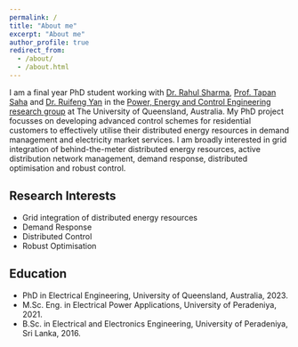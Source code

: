 ```yaml
---
permalink: /
title: "About me"
excerpt: "About me"
author_profile: true
redirect_from: 
  - /about/
  - /about.html
---
```


I am a final year PhD student working with [Dr. Rahul Sharma](https://researchers.uq.edu.au/researcher/2660), [Prof. Tapan Saha](https://researchers.uq.edu.au/researcher/83) and [Dr. Ruifeng Yan](https://researchers.uq.edu.au/researcher/2201) in the [Power, Energy and Control Engineering research group](https://www.itee.uq.edu.au/research/power-and-energy-systems) at The University of Queensland, Australia. My PhD project focusses on developing advanced control schemes for residential customers to effectively utilise their distributed energy resources in demand management and electricity market services. I am broadly interested in grid integration of behind-the-meter distributed energy resources, active distribution network management, demand response, distributed optimisation and robust control.

## Research Interests

- Grid integration of distributed energy resources
- Demand Response
- Distributed Control
- Robust Optimisation

## Education

* PhD in Electrical Engineering, University of Queensland, Australia, 2023.
* M.Sc. Eng. in Electrical Power Applications, University of Peradeniya, 2021.
* B.Sc. in Electrical and Electronics Engineering, University of Peradeniya, Sri Lanka, 2016.



